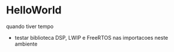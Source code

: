 # HelloWorld

quando tiver tempo 

- testar biblioteca DSP, LWIP e FreeRTOS nas importacoes neste ambiente



